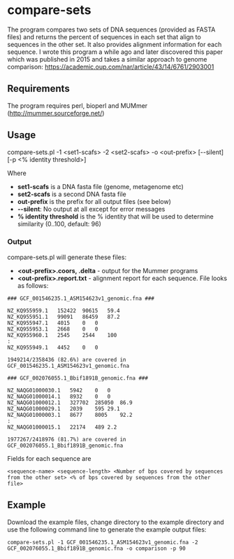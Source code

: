 # compare-sets
The program compares two sets of DNA sequences (provided as FASTA files) and returns the percent of sequences in each set that align to sequences in the other set. It also provides alignment information for each sequence. I wrote this program a while ago and later discovered this paper which was published in 2015 and takes a similar approach to genome comparison: https://academic.oup.com/nar/article/43/14/6761/2903001

## Requirements
The program requires perl, bioperl and MUMmer (http://mummer.sourceforge.net/)

## Usage

compare-sets.pl -1 \<set1-scafs\> -2 \<set2-scafs\> -o \<out-prefix\> [--silent] [-p <% identity threshold>]

Where
- **set1-scafs** is a DNA fasta file (genome, metagenome etc)
- **set2-scafs** is a second DNA fasta file
- **out-prefix** is the prefix for all output files (see below)
- **--silent**: No output at all except for error messages
- **% identity threshold** is the % identity that will be used to determine similarity (0..100, default: 96)

### Output
compare-sets.pl will generate these files:
- **\<out-prefix\>.coors, <out-prefix>.delta** - output for the Mummer programs
- **\<out-prefix\>.report.txt** - alignment report for each sequence. File looks as follows:
```
### GCF_001546235.1_ASM154623v1_genomic.fna ###

NZ_KQ955959.1	152422	90615	59.4
NZ_KQ955951.1	99091	86459	87.2
NZ_KQ955947.1	4015	0	0
NZ_KQ955953.1	2668	0	0
NZ_KQ955960.1	2545	2544	100
:
NZ_KQ955949.1	4452	0	0

1949214/2358436 (82.6%) are covered in GCF_001546235.1_ASM154623v1_genomic.fna

### GCF_002076055.1_Bbif1891B_genomic.fna ###

NZ_NAQG01000030.1	5942	0	0
NZ_NAQG01000014.1	8932	0	0
NZ_NAQG01000012.1	327702	285050	86.9
NZ_NAQG01000029.1	2039	595	29.1
NZ_NAQG01000003.1	8677	8005	92.2
:
NZ_NAQG01000015.1	22174	489	2.2

1977267/2418976 (81.7%) are covered in GCF_002076055.1_Bbif1891B_genomic.fna
```
Fields for each sequence are 
```
<sequence-name> <sequence-length> <Number of bps covered by sequences from the other set> <% of bps covered by sequences from the other file>
```
## Example
Download the example files, change directory to the example directory and use the following command line to generate the example output files:

```
compare-sets.pl -1 GCF_001546235.1_ASM154623v1_genomic.fna -2 GCF_002076055.1_Bbif1891B_genomic.fna -o comparison -p 90
```
